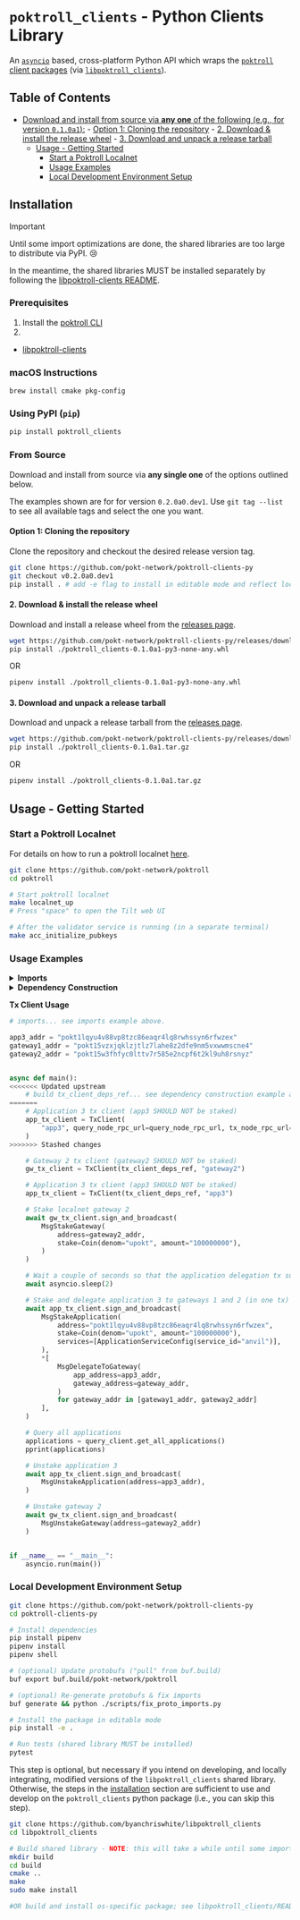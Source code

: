 # `poktroll_clients` - Python Clients Library <!-- omit in toc -->

An [`asyncio`](https://docs.python.org/3/library/asyncio.html) based, cross-platform
Python API which wraps the [`poktroll` client packages](https://pkg.go.dev/github.com/pokt-network/poktroll@v0.0.10/pkg/client)
(via [`libpoktroll_clients`](https://github.com/pokt-network/libpoktroll-clients)).

## Table of Contents <!-- omit in toc -->

- [Download and install from source via **any one** of the following (e.g., for version `0.1.0a1`):](#download-and-install-from-source-via-any-one-of-the-following-eg-for-version-010a1) - [Option 1: Cloning the repository](#option-1-cloning-the-repository) - [2. Download \& install the release wheel](#2-download--install-the-release-wheel) - [3. Download and unpack a release tarball](#3-download-and-unpack-a-release-tarball)
  - [Usage - Getting Started](#usage---getting-started)
    - [Start a Poktroll Localnet](#start-a-poktroll-localnet)
    - [Usage Examples](#usage-examples)
    - [Local Development Environment Setup](#local-development-environment-setup)

## Installation

> [!IMPORTANT]
> Until some import optimizations are done, the shared libraries are too large to distribute via PyPI. 😢
>
> In the meantime, the shared libraries MUST be installed separately by following the [libpoktroll-clients README](https://github.com/pokt-network/libpoktroll-clients/blob/main/README.md).

### Prerequisites

1. Install the [poktroll CLI](https://dev.poktroll.com/operate/user_guide/install)
2.

- [libpoktroll-clients](https://github.com/pokt-network/libpoktroll-clients)

### macOS Instructions

<!-- In order to use this library on macOS, you MUST install the shared library -->

```
brew install cmake pkg-config
```

### Using PyPI (`pip`)

```bash
pip install poktroll_clients
```

### From Source

Download and install from source via **any single one** of the options outlined
below.

The examples shown are for for version `0.2.0a0.dev1`. Use `git tag --list` to
see all available tags and select the one you want.

#### Option 1: Cloning the repository

Clone the repository and checkout the desired release version tag.

```bash
git clone https://github.com/pokt-network/poktroll-clients-py
git checkout v0.2.0a0.dev1
pip install . # add -e flag to install in editable mode and reflect local changes
```

#### 2. Download & install the release wheel

Download and install a release wheel from the [releases page](https://github.com/pokt-network/poktroll-clients-py/releases).

```bash
wget https://github.com/pokt-network/poktroll-clients-py/releases/download/v0.2.0a0.dev1/poktroll_clients-0.1.0a1-py3-none-any.whl
pip install ./poktroll_clients-0.1.0a1-py3-none-any.whl
```

OR

```bash
pipenv install ./poktroll_clients-0.1.0a1-py3-none-any.whl
```

#### 3. Download and unpack a release tarball

Download and unpack a release tarball from the [releases page](https://github.com/pokt-network/poktroll-clients-py/releases).

```bash
wget https://github.com/pokt-network/poktroll-clients-py/releases/download/v0.2.0a0.dev1/poktroll_clients-0.1.0a1.tar.gz
pip install ./poktroll_clients-0.1.0a1.tar.gz
```

OR

```bash
pipenv install ./poktroll_clients-0.1.0a1.tar.gz
```

## Usage - Getting Started

### Start a Poktroll Localnet

For details on how to run a poktroll localnet
[here](https://dev.poktroll.com/develop/developer_guide/quickstart).

```bash
git clone https://github.com/pokt-network/poktroll
cd poktroll

# Start poktroll localnet
make localnet_up
# Press "space" to open the Tilt web UI

# After the validator service is running (in a separate terminal)
make acc_initialize_pubkeys
```

### Usage Examples

<details>
<summary><b>Imports</b></summary>

```python
import asyncio
from poktroll_clients.proto.poktroll.gateway.tx_pb2 import *
from poktroll_clients.proto.poktroll.application.tx_pb2 import *
from poktroll_clients.proto.poktroll.shared.service_pb2 import *
from poktroll_clients.proto.cosmos.base.v1beta1.coin_pb2 import *
from poktroll_clients.proto.cosmos.bank.v1beta1.tx_pb2 import *
from poktroll_clients import (
    SupplyMany,
    EventsQueryClient,
    BlockQueryClient,
    BlockClient,
    TxContext,
    TxClient
)
```

</details>

<details>
<summary><b>Dependency Construction</b></summary>

```python
# imports... see imports example above.

"""
Signing key name should match the name of a key in the local poktrolld keyring
which is authorized to sign for any transactions the tx client will broadcast.
See `poktrolld keys -h` for more information.
"""
signing_key_name = "key-name"

"""
Query node RPC URL is the HTTP URL for the poktroll RPC endpoint to which the block
client will send query requests.
"""
query_node_rpc_url = "http://127.0.0.1:26657"

"""
Query node RPC websocket URL is the websocket URL for the poktroll RPC endpoint to
which the events query client will connect and subscribe. It is typically the same
as query_node_rpc_url, but with the ws:// scheme and /websocket path.
"""
query_node_rpc_websocket_url = "ws://127.0.0.1:26657/websocket"

"""
Tx node RPC URL is the gRPC gateway URL for the poktroll RPC endpoint to which the
tx client will connect and broadcast signed transactions. It MUST use the tcp:// scheme.
"""
tx_node_rpc_url = "tcp://127.0.0.1:26657"


events_query_client = EventsQueryClient(query_node_rpc_websocket_url)
block_query_client = BlockQueryClient(query_node_rpc_url)

tx_client = TxClient(
    signing_key_name,
    query_node_rpc_url=query_node_rpc_url,
    tx_node_rpc_url=tx_node_rpc_url,
)

block_client_deps_ref = SupplyMany(events_query_client, block_query_client)
block_client = BlockClient(block_client_deps_ref)
tx_ctx = TxContext(tx_node_rpc_url)

tx_client_deps_ref = SupplyMany(events_query_client, block_client, tx_ctx)
example_tx_client = TxClient(tx_client_deps_ref, signing_key_name)
```

</details>

**Tx Client Usage**

```python
# imports... see imports example above.

app3_addr = "pokt1lqyu4v88vp8tzc86eaqr4lq8rwhssyn6rfwzex"
gateway1_addr = "pokt15vzxjqklzjtlz7lahe8z2dfe9nm5vxwwmscne4"
gateway2_addr = "pokt15w3fhfyc0lttv7r585e2ncpf6t2kl9uh8rsnyz"


async def main():
<<<<<<< Updated upstream
    # build tx_client_deps_ref... see dependency construction example above.
=======
    # Application 3 tx client (app3 SHOULD NOT be staked)
    app_tx_client = TxClient(
        "app3", query_node_rpc_url=query_node_rpc_url, tx_node_rpc_url=tx_node_rpc_url
    )
>>>>>>> Stashed changes

    # Gateway 2 tx client (gateway2 SHOULD NOT be staked)
    gw_tx_client = TxClient(tx_client_deps_ref, "gateway2")

    # Application 3 tx client (app3 SHOULD NOT be staked)
    app_tx_client = TxClient(tx_client_deps_ref, "app3")

    # Stake localnet gateway 2
    await gw_tx_client.sign_and_broadcast(
        MsgStakeGateway(
            address=gateway2_addr,
            stake=Coin(denom="upokt", amount="100000000"),
        )
    )

    # Wait a couple of seconds so that the application delegation tx succeeds.
    await asyncio.sleep(2)

    # Stake and delegate application 3 to gateways 1 and 2 (in one tx)
    await app_tx_client.sign_and_broadcast(
        MsgStakeApplication(
            address="pokt1lqyu4v88vp8tzc86eaqr4lq8rwhssyn6rfwzex",
            stake=Coin(denom="upokt", amount="100000000"),
            services=[ApplicationServiceConfig(service_id="anvil")],
        ),
        *[
            MsgDelegateToGateway(
                app_address=app3_addr,
                gateway_address=gateway_addr,
            )
            for gateway_addr in [gateway1_addr, gateway2_addr]
        ],
    )

    # Query all applications
    applications = query_client.get_all_applications()
    pprint(applications)

    # Unstake application 3
    await app_tx_client.sign_and_broadcast(
        MsgUnstakeApplication(address=app3_addr),
    )

    # Unstake gateway 2
    await gw_tx_client.sign_and_broadcast(
        MsgUnstakeGateway(address=gateway2_addr)
    )


if __name__ == "__main__":
    asyncio.run(main())
```

### Local Development Environment Setup

```bash
git clone https://github.com/pokt-network/poktroll-clients-py
cd poktroll-clients-py

# Install dependencies
pip install pipenv
pipenv install
pipenv shell

# (optional) Update protobufs ("pull" from buf.build)
buf export buf.build/pokt-network/poktroll

# (optional) Re-generate protobufs & fix imports
buf generate && python ./scripts/fix_proto_imports.py

# Install the package in editable mode
pip install -e .

# Run tests (shared library MUST be installed)
pytest
```

This step is optional, but necessary if you intend on developing, and locally integrating, modified versions of the `libpoktroll_clients` shared library.
Otherwise, the steps in the [installation](#installation) section are sufficient to use and develop on the `poktroll_clients` python package (i.e., you can skip this step).

```bash
git clone https://github.com/byanchriswhite/libpoktroll_clients
cd libpoktroll_clients

# Build shared library - NOTE: this will take a while until some import optimizations are done.
mkdir build
cd build
cmake ..
make
sudo make install

#OR build and install os-specific package; see libpoktroll_clients/README.md.
```
